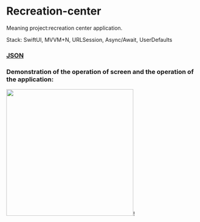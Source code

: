 # Recreation-center

Meaning project:recreation center application.

Stack: SwiftUI, MVVM+N, URLSession, Async/Await, UserDefaults

### [JSON]([https://spoonacular.com/food-api](https://rsttur.ru/api/base-app/map))

### Demonstration of the operation of screen and the operation of the application:

<img width="334" src="https://user-images.githubusercontent.com/110721351/236854269-f5b07277-9ca8-405b-a827-b961229ae246.gif">! 
